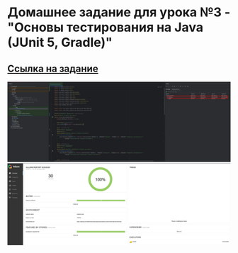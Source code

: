 # Домашнее задание для урока №3 - "Основы тестирования на Java (JUnit 5, Gradle)"
## [Ссылка на задание](https://docs.google.com/document/d/13U2dVcLGw1YRvuGtNO2TbDBIQxss0eBUCprdj-lNmAA/edit?tab=t.0#heading=h.r4hyqps8u4rh)
![coverage](https://github.com/MaximSinyavsky/javaAutomationChursov/blob/main/homework2/assets/coverage.png)
![allure](https://github.com/MaximSinyavsky/javaAutomationChursov/blob/main/homework2/assets/allure.png)